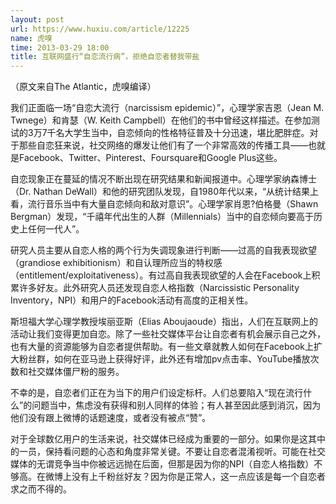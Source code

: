 ```yaml
---
layout: post
url: https://www.huxiu.com/article/12225
name: 虎嗅
time: 2013-03-29 18:00
title: 互联网盛行“自恋流行病”，拒绝自恋者替我带盐
---
```

（原文来自The Atlantic，虎嗅编译）

我们正面临一场“自恋大流行（narcissism epidemic）”，心理学家吉恩（Jean M. Twnege）和肯瑟（W. Keith Campbell）在他们的书中曾经这样描述。在参加测试的3万7千名大学生当中，自恋倾向的性格特征普及十分迅速，堪比肥胖症。对于那些自恋狂来说，社交网络的爆发让他们有了一个非常高效的传播工具——也就是Facebook、Twitter、Pinterest、Foursquare和Google Plus这些。

自恋现象正在蔓延的情况不断出现在研究结果和新闻报道中。心理学家纳森博士（Dr. Nathan DeWall）和他的研究团队发现，自1980年代以来，“从统计结果上看，流行音乐当中有大量自恋倾向和敌对意识”。心理学家肖恩?伯格曼（Shawn Bergman）发现，“千禧年代出生的人群（Millennials）当中的自恋倾向要高于历史上任何一代人”。

研究人员主要从自恋人格的两个行为失调现象进行判断——过高的自我表现欲望（grandiose exhibitionism）和自认理所应当的特权感（entitlement/exploitativeness）。有过高自我表现欲望的人会在Facebook上积累许多好友。此外研究人员还发现自恋人格指数（Narcissistic Personality Inventory，NPI）和用户的Facebook活动有高度的正相关性。

斯坦福大学心理学教授埃丽亚斯（Elias Aboujaoude）指出，人们在互联网上的活动让我们变得更加自恋。除了一些社交媒体平台让自恋者有机会展示自己之外，也有大量的资源能够为自恋者提供帮助。有一些文章就教人如何在Facebook上扩大粉丝群，如何在亚马逊上获得好评，此外还有增加pv点击率、YouTube播放次数和社交媒体僵尸粉的服务。

不幸的是，自恋者们正在为当下的用户们设定标杆。人们总要陷入“现在流行什么”的问题当中，焦虑没有获得和别人同样的体验；有人甚至因此感到消沉，因为他们没有跟上微博的话题速度，或者没有被点“赞”。

对于全球数亿用户的生活来说，社交媒体已经成为重要的一部分。如果你是这其中的一员，保持看问题的心态和角度非常关键。不要让自恋者混淆视听。可能在社交媒体的无谓竞争当中你被远远抛在后面，但那是因为你的NPI（自恋人格指数）不够高。在微博上没有上千粉丝好友？因为你是正常人，这一点应该是每一个自恋者求之而不得的。

